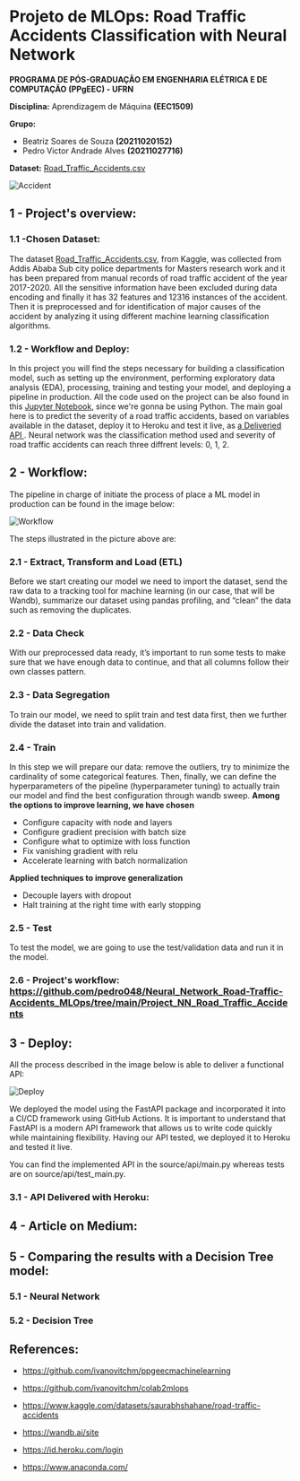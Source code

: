 # Projeto de MLOps: Road Traffic Accidents Classification with Neural Network

**PROGRAMA DE PÓS-GRADUAÇÃO EM ENGENHARIA ELÉTRICA E DE COMPUTAÇÃO (PPgEEC) - UFRN**

**Disciplina:** Aprendizagem de Máquina **(EEC1509)**

**Grupo:** 

*   Beatriz Soares de Souza **(20211020152)**
*   Pedro Victor Andrade Alves **(20211027716)**

**Dataset:** [Road_Traffic_Accidents.csv](https://www.kaggle.com/datasets/saurabhshahane/road-traffic-accidents)

![Accident](https://lh3.googleusercontent.com/pw/AM-JKLX-DKD3hwss7RQ3TLRC_oSKvfWMLhhHUMbxTJWDe1PzV21gBNnqM_FYzzrRCiI8FhHjEc2UhXIKvLIK2xfGaEsxEo2Gna6wfbygyNULPBglcEt8wwNKM0Nt_y-t3TMMdnWKXJgkq7vbnlzU9HkW2gL8=w500-h320-no?authuser=0)

## 1 - Project's overview:

### 1.1 -Chosen Dataset:

The dataset [Road_Traffic_Accidents.csv](https://www.kaggle.com/datasets/saurabhshahane/road-traffic-accidents), from Kaggle, was collected from Addis Ababa Sub city police departments for Masters research work and it has been prepared from manual records of road traffic accident of the year 2017-2020. All the sensitive information have been excluded during data encoding and finally it has 32 features and 12316 instances of the accident. Then it is preprocessed and for identification of major causes of the accident by analyzing it using different machine learning classification algorithms.

### 1.2 - Workflow and Deploy:

In this project you will find the steps necessary for building a classification model, such as setting up the environment, performing exploratory data analysis (EDA), processing, training and testing your model, and deploying a pipeline in production. All the code used on the project can be also found in this [Jupyter Notebook](https://github.com/pedro048/Neural_Network_Road-Traffic-Accidents_MLOps/tree/main/Project_NN_Road_Traffic_Accidents), since we're gonna be using Python. The main goal here is to predict the severity of a road traffic accidents, based on variables available in the dataset, deploy it to Heroku and test it live, as [a Deliveried API ](). Neural network was the classification method used and severity of road traffic accidents can reach three diffrent levels: 0, 1, 2.


## 2 - Workflow:

The pipeline in charge of initiate the process of place a ML model in production can be found in the image below:

![Workflow](https://lh3.googleusercontent.com/pw/AM-JKLUCw27d6nW0YYrq-zIshMFLMSbCssGxQtNiQMwzxGu7W83kIgmfWlg75IKaNCCDuIB2Dk2ZTGLfEyvDt-AsW3F9m_MIVMlJoBPomkgBolc3WuSYvM2E3uFNDtcFgwhNE-dj1EcEMTtkhi8qmqBzvv9H=w1496-h948-no?authuser=0)

The steps illustrated in the picture above are:

### **2.1 - Extract, Transform and Load (ETL)**

Before we start creating our model we need to import the dataset, send the raw data to a tracking tool for machine learning (in our case, that will be Wandb), summarize our dataset using pandas profiling, and “clean” the data such as removing the duplicates.

### **2.2 -  Data Check**

With our preprocessed data ready, it’s important to run some tests to make sure that we have enough data to continue, and that all columns follow their own classes pattern.

### **2.3 - Data Segregation**

To train our model, we need to split train and test data first, then we further divide the dataset into train and validation.

### **2.4 - Train**

In this step we will prepare our data: remove the outliers, try to minimize the cardinality of some categorical features. Then, finally, we can define the hyperparameters of the pipeline (hyperparameter tuning) to actually train our model and find the best configuration through wandb sweep. **Among the options to improve learning, we have chosen**

  - Configure capacity with node and layers
  - Configure gradient precision with batch size
  - Configure what to optimize with loss function
  - Fix vanishing gradient with relu
  - Accelerate learning with batch normalization
  
**Applied techniques to improve generalization**

  - Decouple layers with dropout
  - Halt training at the right time with early stopping


### **2.5 - Test**

To test the model, we are going to use the test/validation data and run it in the model.

### **2.6 - Project's workflow:** https://github.com/pedro048/Neural_Network_Road-Traffic-Accidents_MLOps/tree/main/Project_NN_Road_Traffic_Accidents 

## 3 - Deploy:

All the process described in the image below is able to deliver a functional API:

![Deploy](https://lh3.googleusercontent.com/pw/AM-JKLXlXm09RhjF_hoHXWz4MhCFU9jF4VKlJr1OIcSinD0itYVclc8fJdRqTA6ECoBKcX7QLT8Ln8tRukszIyxMZIr_Y75nUxSp9DtY-xYXFHyVoDy6fSXCY_lU2mgjAqqdGL4lYrFOwsC22Eh9Tx55JgHz=w1598-h949-no?authuser=0)

We deployed the model using the FastAPI package and incorporated it into a CI/CD framework using GitHub Actions. It is important to understand that FastAPI is a modern API framework that allows us to write code quickly while maintaining flexibility. Having our API tested, we deployed it to Heroku and tested it live.

You can find the implemented API in the source/api/main.py whereas tests are on source/api/test_main.py.

### **3.1 - API Delivered with Heroku:** 

## **4 - Article on Medium**:

## **5 - Comparing the results with a Decision Tree model**:

### **5.1 - Neural Network**

### **5.2 - Decision Tree**

## References:

- https://github.com/ivanovitchm/ppgeecmachinelearning

- https://github.com/ivanovitchm/colab2mlops

- https://www.kaggle.com/datasets/saurabhshahane/road-traffic-accidents

- https://wandb.ai/site

- https://id.heroku.com/login

- https://www.anaconda.com/
